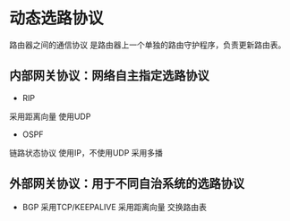 # 动态选路协议

路由器之间的通信协议
是路由器上一个单独的路由守护程序，负责更新路由表。

## 内部网关协议：网络自主指定选路协议
 + RIP

 采用距离向量
 使用UDP
 + OSPF

 链路状态协议
 使用IP，不使用UDP
 采用多播

## 外部网关协议：用于不同自治系统的选路协议
 + BGP
采用TCP/KEEPALIVE
采用距离向量
交换路由表